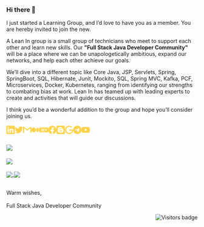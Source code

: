 ### Hi there 👋

<!--
**fullstackjavadevelopercommunity/fullstackjavadevelopercommunity** is a ✨ _special_ ✨ repository because its `README.md` (this file) appears on your GitHub profile.

Here are some ideas to get you started:

- 🔭 I’m currently working on ...
- 🌱 I’m currently learning ...
- 👯 I’m looking to collaborate on ...
- 🤔 I’m looking for help with ...
- 💬 Ask me about ...
- 📫 How to reach me: ...
- 😄 Pronouns: ...
- ⚡ Fun fact: ...
-->

I just started a Learning Group, and I’d love to have you as a member. You are hereby invited to join the new.

A Lean In group is a small group of technicians who meet to support each other and learn new skills. Our **"Full Stack Java Developer Community"** will be a place where we can be unapologetically ambitious, expand our networks, and help each other achieve our goals.

We’ll dive into a different topic like Core Java, JSP, Servlets, Spring, SpringBoot, SQL, Hibernate, Junit, Mockito, SQL, Spring MVC, Kafka, PCF, Microservices, Docker, Kubernetes, ranging from identifying our strengths to combating bias at work. Lean In has teamed up with leading experts to create and activities that will guide our discussions.

I think you’d be a wonderful addition to the group and hope you’ll consider joining us.
<br/>
<br/>
<a href="https://www.linkedin.com/groups/9062940/">
  <img align="left" alt="fullstackjavadevelopercommunity | LinkedIn" width="22px" src="./src/linkedin.svg" />
</a>
<a href="https://twitter.com/i_fsjdc">
  <img align="left" alt="fullstackjavadevelopercommunity | Twitter" width="22px" src="./src/twitter.svg" />
</a>
<a href="mailto:fullstackdevelopercommunityy@gmail.com">
  <img align="left" alt="fullstackjavadevelopercommunity | Gmail" width="22px" src="./src/gmail.svg" />
</a>
<a href="https://fullstackjavadevelopercommunity.medium.com">
  <img align="left" alt="fullstackjavadevelopercommunity | Medium" width="22px" src="./src/medium.svg" />
</a>
<a href="https://dev.to/fullstackjavadevelopercommunity">
  <img align="left" alt="fullstackjavadevelopercommunity | Dev.to" width="22px" src="./src/dev-dot-to.svg" />
</a>
<a href="https://www.facebook.com/fullstackjavadevelopercommunity">
  <img align="left" alt="fullstackjavadevelopercommunity | Facebook" width="22px" src="./src/facebook.svg" />
</a>
<a href="https://fullstackjavadevelopercommunity.blogspot.com">
  <img align="left" alt="fullstackjavadevelopercommunity | Blog" width="22px" src="./src/blogger.svg" />
</a>
<a href="https://groups.google.com/g/fullstackjavadevelopercommunity">
  <img align="left" alt="fullstackjavadevelopercommunity | Google Group" width="22px" src="./src/google.svg" />
</a>
<a href="https://t.me/fullstackjavadevelopercommunity">
  <img align="left" alt="fullstackjavadevelopercommunity | Telegram" width="22px" src="./src/telegram.svg" />
</a>
<a href="https://www.youtube.com/channel/UCD5AQ2MNmZNfaPIx8scIJtw">
  <img align="left" alt="fullstackjavadevelopercommunity | Youtube" width="22px" src="./src/youtube.svg" />
</a>
<br/>
<br/>

<a href="https://github.com/fullstackjavadevelopercommunity">
  <img align="center" src="https://github-readme-stats.vercel.app/api?username=fullstackjavadevelopercommunity&layout=compact&&show_icons=true&theme=great-gatsby" />
</a>
<br/>
<br/>
<a href="https://github.com/fullstackjavadevelopercommunity">
  <img align="center" src="https://github-readme-stats.vercel.app/api/top-langs/?username=fullstackjavadevelopercommunity&langs_count=8&layout=compact&&show_icons=true&theme=great-gatsby" />
</a>
<br/>
<br/>
<a href="https://github.com/fullstackjavadevelopercommunity/eCommerce-Shopping-POC">
  <img align="center" src="https://github-readme-stats.vercel.app/api/pin/?username=fullstackjavadevelopercommunity&repo=eCommerce-Shopping-POC&title_color=ffffff&text_color=c9cacc&icon_color=2bbc8a&bg_color=1d1f21" />
</a>
<a href="https://github.com/fullstackjavadevelopercommunity/spring-boot-microservices">
  <img align="center" src="https://github-readme-stats.vercel.app/api/pin/?username=fullstackjavadevelopercommunity&repo=spring-boot-microservices&title_color=ffffff&text_color=c9cacc&icon_color=2bbc8a&bg_color=1d1f21" />
</a> 
<br/>
<br/>
                                        
Warm wishes,<br/>                                                                                                                                                             
Full Stack Java Developer Community
<!--![](https://visitor-badge.glitch.me/badge?page_id=fullstackjavadevelopercommunity.fullstackjavadevelopercommunity)-->

<a href="https://badges.pufler.dev">
<img align="right" src="https://badges.pufler.dev/visits/fullstackjavadevelopercommunity/fullstackjavadevelopercommunity?color=yellow" alt="Visitors badge" />
</a> 
